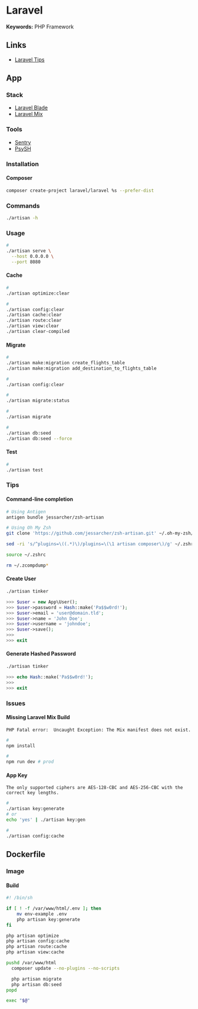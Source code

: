 # Laravel

<!--
https://youtube.com/watch?v=MFh0Fd7BsjE
https://linkedin.com/learning/topics/laravel?entityType=COURSE&sortBy=RECENCY

https://spatie.be/videos/readable-laravel/improving-readability-by-decreasing-indentation
https://spatie.be/products/laravel-beyond-crud
https://spatie.be/videos/laravel-package-training
https://github.com/lucid-architecture/laravel
https://github.com/arquivei/laravel-prometheus-exporter
https://especializati.com.br/curso-laravel-multi-tenancy-single-database#comprar
-->

<!--
https://github.com/JhumanJ/OpnForm
-->

**Keywords:** PHP Framework

## Links

- [Laravel Tips](https://github.com/LaravelDaily/laravel-tips)

## App

### Stack

- [Laravel Blade](/laravel/laravel-blade.md)
- [Laravel Mix](/laravel/laravel-mix.md)

### Tools

- [Sentry](https://sentry.io/for/laravel/)
- [PsySH](/psysh.md)

### Installation

#### Composer

```sh
composer create-project laravel/laravel %s --prefer-dist
```

### Commands

```sh
./artisan -h
```

### Usage

```sh
#
./artisan serve \
  --host 0.0.0.0 \
  --port 8080
```

<!--
#
./artisan translate:files
-->

#### Cache

```sh
#
./artisan optimize:clear

#
./artisan config:clear
./artisan cache:clear
./artisan route:clear
./artisan view:clear
./artisan clear-compiled
```

#### Migrate

```sh
#
./artisan make:migration create_flights_table
./artisan make:migration add_destination_to_flights_table

#
./artisan config:clear

#
./artisan migrate:status

#
./artisan migrate

#
./artisan db:seed
./artisan db:seed --force
```

<!--
./artisan migrate:fresh
-->

#### Test

```sh
#
./artisan test
```

### Tips

#### Command-line completion

```sh
# Using Antigen
antigen bundle jessarcher/zsh-artisan

# Using Oh My Zsh
git clone 'https://github.com/jessarcher/zsh-artisan.git' ~/.oh-my-zsh/custom/plugins/artisan

sed -ri 's/^plugins=\((.*)\)/plugins=\(\1 artisan composer\)/g' ~/.zshrc

source ~/.zshrc

rm ~/.zcompdump*
```

#### Create User

```sh
./artisan tinker
```

```php
>>> $user = new App\User();
>>> $user->password = Hash::make('Pa$$w0rd!');
>>> $user->email = 'user@domain.tld';
>>> $user->name = 'John Doe';
>>> $user->username = 'johndoe';
>>> $user->save();
>>>
>>> exit
```

#### Generate Hashed Password

```sh
./artisan tinker
```

```php
>>> echo Hash::make('Pa$$w0rd!');
>>>
>>> exit
```

### Issues

#### Missing Laravel Mix Build

```log
PHP Fatal error:  Uncaught Exception: The Mix manifest does not exist.
```

```sh
#
npm install

#
npm run dev # prod
```

#### App Key

```log
The only supported ciphers are AES-128-CBC and AES-256-CBC with the correct key lengths.
```

```sh
#
./artisan key:generate
# or
echo 'yes' | ./artisan key:gen

#
./artisan config:cache
```

## Dockerfile

### Image

#### Build

<!-- ```Dockerfile

``` -->

```sh
#! /bin/sh

if [ ! -f /var/www/html/.env ]; then
    mv env-example .env
    php artisan key:generate
fi

php artisan optimize
php artisan config:cache
php artisan route:cache
php artisan view:cache

pushd /var/www/html
  composer update --no-plugins --no-scripts

  php artisan migrate
  php artisan db:seed
popd

exec "$@"
```

<!-- ####

```Dockerfile
FROM docker.io/library/python:3.7-alpine

WORKDIR /usr/src/app

RUN apk add -q --no-cache -t .build-deps \
      gettext==0.20.2-r0 \
      gettext-dev==0.20.2-r0

COPY ./requirements.txt ./

RUN pip3 install --no-cache-dir -r ./requirements.txt

RUN ./manage.py compilemessages

RUN apk del --purge .build-deps

COPY ./ ./

EXPOSE 5000

CMD ["gunicorn", "-b", "0:5000", "-k", "eventlet", "app:app"]
``` -->
